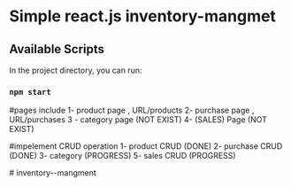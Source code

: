 # Simple react.js inventory-mangmet

## Available Scripts

In the project directory, you can run:

### `npm start`

#pages include
1- product page , URL/products
2- purchase page , URL/purchases
3 - category page (NOT EXIST)
4- (SALES) Page (NOT EXIST)                                              


                                  
#impelement CRUD operation 
1- product CRUD (DONE)
2- purchase CRUD (DONE)
3- category (PROGRESS)
5- sales CRUD (PROGRESS)

#   i n v e n t o r y - - m a n g m e n t 
 
 
